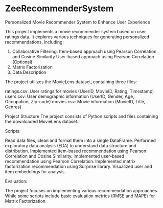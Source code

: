 # ZeeRecommenderSystem
Personalized Movie Recommender System to Enhance User Experience

This project implements a movie recommender system based on user ratings data. It explores various techniques for generating personalized recommendations, including:

1. Collaborative Filtering:
  Item-based approach using Pearson Correlation and Cosine Similarity
  User-based approach using Pearson Correlation (Optional)
2. Matrix Factorization
3. Data Description

The project utilizes the MovieLens dataset, containing three files:

  ratings.csv: User ratings for movies (UserID, MovieID, Rating, Timestamp)
  users.csv: User demographic information (UserID, Gender, Age, Occupation, Zip-code)
  movies.csv: Movie information (MovieID, Title, Genres)
  
Project Structure
The project consists of Python scripts and files containing the downloaded MovieLens dataset.

Scripts:

Read data files, clean and format them into a single DataFrame.
Performed exploratory data analysis (EDA) to understand data structure and distribution.
Implemented item-based recommendation using Pearson Correlation and Cosine Similarity.
Implemented user-based recommendation using Pearson Correlation.
Implemented matrix factorization recommendation using Surprise library.
Visualized user and item embeddings for analysis.

Evaluation:

The project focuses on implementing various recommendation approaches. While some scripts include basic evaluation metrics (RMSE and MAPE) for Matrix Factorization.
